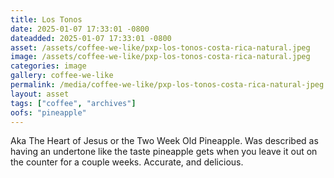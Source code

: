 ```yaml
---
title: Los Tonos
date: 2025-01-07 17:33:01 -0800
dateadded: 2025-01-07 17:33:01 -0800
asset: /assets/coffee-we-like/pxp-los-tonos-costa-rica-natural.jpeg
image: /assets/coffee-we-like/pxp-los-tonos-costa-rica-natural.jpeg
categories: image
gallery: coffee-we-like
permalink: /media/coffee-we-like/pxp-los-tonos-costa-rica-natural-jpeg
layout: asset
tags: ["coffee", "archives"]
oofs: "pineapple"
--- 
```


Aka The Heart of Jesus or the Two Week Old Pineapple. Was described as having an undertone like the taste pineapple gets when you leave it out on the counter for a couple weeks. Accurate, and delicious.